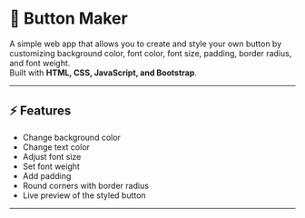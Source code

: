 # 🎨 Button Maker

A simple web app that allows you to create and style your own button by customizing background color, font color, font size, padding, border radius, and font weight.  
Built with **HTML, CSS, JavaScript, and Bootstrap**.


---

## ⚡ Features
- Change background color
- Change text color
- Adjust font size
- Set font weight
- Add padding
- Round corners with border radius
- Live preview of the styled button

---
